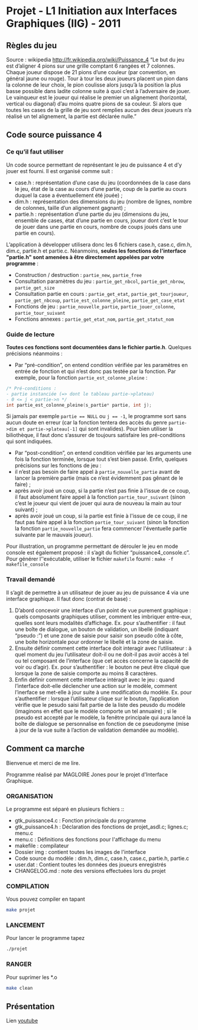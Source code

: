 # Projet - L1 Initiation aux Interfaces Graphiques (IIG) - 2011

## Règles du jeu
Source : wikipedia http://fr.wikipedia.org/wiki/Puissance_4
“Le but du jeu est d’aligner 4 pions sur une grille comptant 6 rangées et 7 colonnes. Chaque joueur dispose de 21 pions d’une couleur (par convention, en général jaune ou rouge). Tour à tour les deux joueurs placent un pion dans la colonne de leur choix, le pion coulisse alors jusqu’à la position la plus basse possible dans ladite colonne suite à quoi c’est à l’adversaire de jouer. Le vainqueur est le joueur qui réalise le premier un alignement (horizontal, vertical ou diagonal) d’au moins quatre pions de sa couleur. Si alors que toutes les cases de la grille de jeu sont remplies aucun des deux joueurs n’a réalisé un tel alignement, la partie est déclarée nulle.”

## Code source puissance 4
### Ce qu’il faut utiliser
Un code source permettant de représentant le jeu de puissance 4 et d’y jouer est fourni. Il est organisé comme suit :

* case.h : représentation d’une case du jeu (coordonnées de la case dans le jeu, état de la case au cours d’une partie, coup de la partie au cours duquel la case a éventuellement été jouée) ;
* dim.h : représentation des dimensions du jeu (nombre de lignes, nombre de colonnes, taille d’un alignement gagnant) ;
* partie.h : représentation d’une partie du jeu (dimensions du jeu, ensemble de cases, état d’une partie en cours, joueur dont c’est le tour de jouer dans une partie en cours, nombre de coups joués dans une partie en cours).

L’application à développer utilisera donc les 6 fichiers case.h, case.c, dim.h, dim.c, partie.h et partie.c. Néanmoins, **seules les fonctions de l'interface "partie.h" sont amenées à être directement appelées par votre programme** :

* Construction / destruction : `partie_new`, `partie_free`
* Consultation paramètres du jeu : `partie_get_nbcol`, `partie_get_nbrow`, `partie_get_size`
* Consultation partie en cours : `partie_get_etat`, `partie_get_tourjoueur`, `partie_get_nbcoup`, `partie_est_colonne_pleine`, `partie_get_case_etat`
* Fonctions de jeu : `partie_nouvelle_partie`, `partie_jouer_colonne`, `partie_tour_suivant`
* Fonctions annexes : `partie_get_etat_nom`, `partie_get_statut_nom`

### Guide de lecture
**Toutes ces fonctions sont documentées dans le fichier partie.h**. Quelques précisions néanmoins :

* Par “pré-condition”, on entend condition vérifiée par les paramètres en entrée de fonction et qui n’est donc pas testée par la fonction. Par exemple, pour la fonction `partie_est_colonne_pleine` :
```C
/* Pré-conditions : 
- partie instanciée (=> dont le tableau partie->plateau)
- 0 <= j < partie->n */
int partie_est_colonne_pleine(s_partie* partie, int j);
```
Si jamais par exemple `partie == NULL` ou `j == -1`, le programme sort sans aucun doute en erreur (car la fonction tentera des accès du genre `partie->dim et partie->plateau[-1]` qui sont invalides).
Pour bien utiliser la biliothèque, il faut donc s’assurer de toujours satisfaire les pré-conditions qui sont indiquées.

* Par “post-condition”, on entend condition vérifiée par les arguments une fois la fonction terminée,
lorsque tout s’est bien passé.
Enfin, quelques précisions sur les fonctions de jeu :
* il n’est pas besoin de faire appel à `partie_nouvelle_partie` avant de lancer la première partie (mais
ce n’est évidemment pas gênant de le faire) ;
* après avoir joué un coup, si la partie n’est pas finie à l'issue de ce coup, il faut absolument faire appel
à la fonction `partie_tour_suivant` (sinon c’est le joueur qui vient de jouer qui aura de nouveau la
main au tour suivant) ;
* après avoir joué un coup, si la partie est finie à l'issue de ce coup, il ne faut pas faire appel à la fonction `partie_tour_suivant` (sinon la fonction la fonction `partie_nouvelle_partie` fera commencer
l'éventuelle partie suivante par le mauvais joueur).

Pour illustration, un programme permettant de dérouler le jeu en mode console est également proposé :
il s’agit du fichier “puissance4_console.c”. Pour générer l’'exécutable, utiliser le fichier `makefile` fourni :
`make -f makefile_console`

### Travail demandé

Il s’agit de permettre à un utilisateur de jouer au jeu de puissance 4 via une interface graphique. Il faut donc (contrat de base) :

1. D’abord concevoir une interface d’un point de vue purement graphique : quels composants graphiques utiliser, comment les imbriquer entre-eux, quelles sont leurs modalités d’affichage. Ex. pour s’authentifier : il faut une boîte de dialogue, un bouton de validation, un libellé (indiquant “pseudo :”) et une zone de saisie pour saisir son pseudo côte à côte, une boite horizontale pour ordonner le libellé et la zone de saisie.
2. Ensuite définir comment cette interface doit interagir avec l’utilisateur : à quel moment du jeu l’utilisateur doit-il ou ne doit-il pas avoir accès à tel ou tel composant de l’interface (que cet accès concerne la capacité de voir ou d’agir). Ex. pour s’authentifier : le bouton ne peut être cliqué que lorsque la zone de saisie comporte au moins 8 caractères.
3. Enfin définir comment cette interface intéragit avec le jeu : quand l’interface doit-elle déclencher une action sur le modèle, comment l’inerface se met-elle à jour suite à une modification du modèle. Ex. pour s’authentifier : lorsque l’utilisateur clique sur le bouton, l’application vérifie que le pesudo saisi fait partie de la liste des peusdo du modèle (imaginons en effet que le modèle comporte un tel annuaire) ; si le pseudo est accepté par le modèle, la fenêtre principale qui aura lancé la boîte de dialogue se personnalise en fonction de ce pseudonyme (mise à jour de la vue suite à l’action de
validation demandée au modèle).

## Comment ca marche

Bienvenue et merci de me lire.

Programme réalisé par MAGLOIRE Jones pour le projet d'Interface Graphique.

### ORGANISATION

Le programme est séparé en plusieurs fichiers ::

- gtk_puissance4.c : Fonction principale du programme
- gtk_puissance4.h : Déclaration des fonctions de projet_asdl.c; lignes.c; menu.c
- menu.c : Définitions des fonctions pour l'affichage du menu
- makefile : compilateur
- Dossier img : contient toutes les images de l'interface
- Code source du modèle : dim.h, dim.c, case.h, case.c, partie.h, partie.c
- user.dat : Contient toutes les données des joueurs enregistrés
- CHANGELOG.md : note des versions effectuées lors du projet

### COMPILATION

Vous pouvez compiler en tapant
```sh
make projet
```
### LANCEMENT

Pour lancer le programme tapez
```sh
./projet
```
### RANGER

Pour suprimer les *.o
```sh
make clean
```

## Présentation
Lien [youtube](http://www.youtube.com/watch?v=ZkLzG5uiSow)
